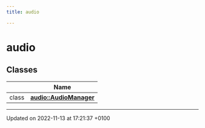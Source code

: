 ```yaml
---
title: audio

---
```


# audio



## Classes

|                | Name           |
| -------------- | -------------- |
| class | **[audio::AudioManager](Classes/classaudio_1_1_audio_manager.md)**  |






-------------------------------

Updated on 2022-11-13 at 17:21:37 +0100